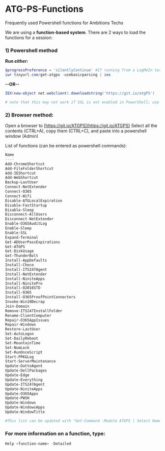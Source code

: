 # ATG-PS-Functions
Frequently used Powershell functions for Ambitions Techs

We are using a **function-based system**. There are 2 ways to load the functions for a session:

### 1) Powershell method ###

**Run _either_:**
```powershell
$progressPreference = 'silentlyContinue' #If running from a LogMeIn terminal
iwr tinyurl.com/get-atgps -usebasicparsing | iex
```

**--OR--**

```powershell
IEX(new-object net.webclient).downloadstring('https://git.io/atgPS')

# note that this may not work if SSL is not enabled in PowerShell; use the above tinyurl method for http
```

### 2) Browser method: ###
Open a browser to [https://git.io/ATGPS](https://git.io/ATGPS)
Select all the contents (CTRL+A), copy them (CTRL+C), and paste into a powershell window (Admin)


List of functions (can be entered as powershell commands):
```powershell
Name                            
----                            
Add-ChromeShortcut              
Add-FileFolderShortcut          
Add-IEShortcut                  
Add-WebShortcut                 
Backup-LastUser                 
Connect-NetExtender             
Connect-O365                    
Connect-Wifi                    
Disable-ATGLocalExpiration      
Disable-FastStartup             
Disable-Sleep                   
Disconnect-AllUsers             
Disconnect-NetExtender          
Enable-O365AuditLog             
Enable-Sleep                    
Enable-SSL                      
Expand-Terminal                 
Get-ADUserPassExpirations       
Get-ATGPS                       
Get-DiskUsage                   
Get-ThunderBolt                 
Install-AppDefaults             
Install-Choco                   
Install-ITS247Agent             
Install-NetExtender             
Install-NiniteApps              
Install-NinitePro               
Install-O2016STD                
Install-O365                    
Install-O365ProofPointConnectors
Invoke-Win10Decrap              
Join-Domain                     
Remove-ITS247InstallFolder      
Rename-ClientComputer           
Repair-O365AppIssues            
Repair-Windows                  
Restore-LastUser                
Set-AutoLogon                   
Set-DailyReboot                 
Set-MountainTime                
Set-NumLock                     
Set-RunOnceScript               
Start-PPKGLog                   
Start-ServerMaintenance         
Update-DattoAgent               
Update-DellPackages             
Update-Edge                     
Update-Everything               
Update-ITS247Agent              
Update-NiniteApps               
Update-O365Apps                 
Update-PWSH                     
Update-Windows                  
Update-WindowsApps              
Update-WindowTitle

#This list can be updated with "Get-Command -Module ATGPS | Select Name"
```
### For more information on a function, type:
```powershell 
Help <function-name> -Detailed
```
